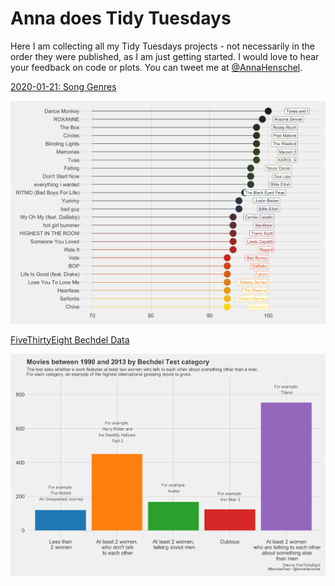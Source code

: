 # Anna does Tidy Tuesdays

Here I am collecting all my Tidy Tuesdays projects - not necessarily in the order they were published, as I am just getting started. I would love to hear your feedback on code or plots. You can tweet me at [@AnnaHenschel](https://twitter.com/AnnaHenschel).  

[2020-01-21: Song Genres](https://github.com/annahensch/Anna-does-Tidy-Tuesdays/tree/master/2020-01-21%20Song%20Genres)

![image of popular songs](https://raw.githubusercontent.com/annahensch/Anna-does-Tidy-Tuesdays/master/2020-01-21%20Song%20Genres/popular-songs-tidy-tuesdays.png)  

[FiveThirtyEight Bechdel Data](https://github.com/annahensch/Anna-does-Tidy-Tuesdays/tree/master/Bechdel%20Data)

![image of Bechdel categories](https://github.com/annahensch/Anna-does-Tidy-Tuesdays/blob/master/Bechdel%20Data/Bechdel-categories-plot.png)
